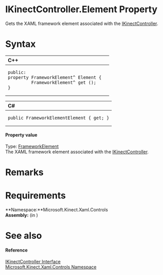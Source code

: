 IKinectController.Element Property  
==================================  

Gets the XAML framework element associated with the [IKinectController](../../IKinectController.md). <span id="syntaxSection"></span>

Syntax  
======  

<table>
<colgroup>
<col width="100%" />
</colgroup>
<thead>
<tr class="header">
<th align="left">C++</th>
</tr>
</thead>
<tbody>
<tr class="odd">
<td align="left"><pre><code>public:  
property FrameworkElement^ Element {  
         FrameworkElement^ get ();  
}</code></pre></td>
</tr>
</tbody>
</table>

<table>
<colgroup>
<col width="100%" />
</colgroup>
<thead>
<tr class="header">
<th align="left">C#</th>
</tr>
</thead>
<tbody>
<tr class="odd">
<td align="left"><pre><code>public FrameworkElementElement { get; }</code></pre></td>
</tr>
</tbody>
</table>

<span id="ID4EW"></span>
#### Property value  

Type: [FrameworkElement](http://msdn.microsoft.com/en-us/library/windows.ui.xaml.frameworkelement.aspx)  
 The XAML framework element associated with the [IKinectController](../../IKinectController.md).  

<span id="remarks"></span>

Remarks  
=======  

<span id="requirements"></span>

Requirements  
============  

**Namespace:**Microsoft.Kinect.Xaml.Controls  
**Assembly:** (in )  

<span id="ID4EMB"></span>

See also  
========  

<span id="ID4EOB"></span>
#### Reference  

[IKinectController Interface](../../IKinectController.md)  
 [Microsoft.Kinect.Xaml.Controls Namespace](../../../Kinect.Xaml.Controls.md)  



<!--Please do not edit the data in the comment block below.-->
<!--
TOCTitle : Element Property
RLTitle : IKinectController.Element Property
KeywordK : Element property
KeywordK : IKinectController.Element property
KeywordF : Microsoft.Kinect.Xaml.Controls.IKinectController.Element
KeywordF : IKinectController.Element
KeywordF : Element
KeywordF : Microsoft.Kinect.Xaml.Controls.IKinectController.Element
KeywordA : P:Microsoft.Kinect.Xaml.Controls.IKinectController.Element
AssetID : P:Microsoft.Kinect.Xaml.Controls.IKinectController.Element
Locale : en-us
CommunityContent : 1
APIType : Managed
APILocation : 
APIName : Microsoft.Kinect.Xaml.Controls.IKinectController.Element
TargetOS : Windows
TopicType : kbSyntax
DevLang : VB
DevLang : CSharp
DevLang : JavaScript
DevLang : C++
DocSet : K4Wv2
ProjType : K4Wv2Proj
Technology : Kinect for Windows
Product : Kinect for Windows SDK v2
productversion : 20
-->
